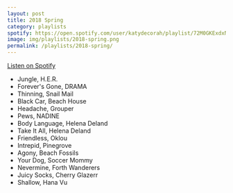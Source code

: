 ```yaml
---
layout: post
title: 2018 Spring
category: playlists
spotify: https://open.spotify.com/user/katydecorah/playlist/72M0GKExdxNDzodTVKjFqz
image: img/playlists/2018-spring.png
permalink: /playlists/2018-spring/
---
```


[Listen on Spotify](https://open.spotify.com/user/katydecorah/playlist/72M0GKExdxNDzodTVKjFqz)

* Jungle, H.E.R.
* Forever's Gone, DRAMA
* Thinning, Snail Mail
* Black Car, Beach House
* Headache, Grouper
* Pews, NADINE
* Body Language, Helena Deland
* Take It All, Helena Deland
* Friendless, Oklou
* Intrepid, Pinegrove
* Agony, Beach Fossils
* Your Dog, Soccer Mommy
* Nevermine, Forth Wanderers
* Juicy Socks, Cherry Glazerr
* Shallow, Hana Vu
